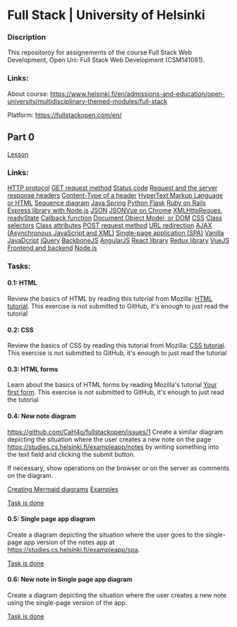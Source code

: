 # Full Stack | University of Helsinki

### Discription

This repositoroy for assignements of the course Full Stack Web Development, Open Uni: Full Stack Web Development (CSM141081).

### Links:

About course:
https://www.helsinki.fi/en/admissions-and-education/open-university/multidisciplinary-themed-modules/full-stack

Platform:
https://fullstackopen.com/en/

## Part 0

[Lesson](https://fullstackopen.com/en/part0/fundamentals_of_web_apps#exercises-0-1-0-6)

### Links:

[HTTP protocol](https://developer.mozilla.org/en-US/docs/Web/HTTP)
[GET request method](https://developer.mozilla.org/en-US/docs/Web/HTTP/Methods/GET)
[Status code](https://en.wikipedia.org/wiki/List_of_HTTP_status_codes)
[Request and the server response headers](https://en.wikipedia.org/wiki/List_of_HTTP_header_fields)
[Content-Type of a header](https://developer.mozilla.org/en-US/docs/Web/HTTP/Headers/Content-Type)
[HyperText Markup Language or HTML](https://en.wikipedia.org/wiki/HTML)
[Sequence diagram](https://fullstackopen.com/en/part0/fundamentals_of_web_apps#exercises-0-1-0-6)
[Java Spring](https://spring.io/projects/spring-framework)
[Python Flask](https://flask.palletsprojects.com/en/2.2.x/)
[Ruby on Rails](https://rubyonrails.org/)
[Express library with Node.js](https://expressjs.com/)
[JSON](https://en.wikipedia.org/wiki/JSON)
[JSONVue on Chrome](https://chrome.google.com/webstore/detail/jsonvue/chklaanhfefbnpoihckbnefhakgolnmc)
[XMLHttpReques, readyState](https://developer.mozilla.org/en-US/docs/Web/API/XMLHttpRequest/readyState)
[Callback function](https://developer.mozilla.org/en-US/docs/Glossary/Callback_function)
[Document Object Model, or DOM](https://en.wikipedia.org/wiki/Document_Object_Model)
[CSS](https://developer.mozilla.org/en-US/docs/Web/CSS)
[Class selectors](https://developer.mozilla.org/en-US/docs/Web/CSS/Class_selectors)
[Class attributes](https://developer.mozilla.org/en-US/docs/Web/HTML/Global_attributes/class)
[POST request method](https://developer.mozilla.org/en-US/docs/Web/HTTP/Methods/POST)
[URL redirection](https://en.wikipedia.org/wiki/URL_redirection)
[AJAX (Asynchronous JavaScript and XML)](<https://en.wikipedia.org/wiki/Ajax_(programming)>)
[Single-page application (SPA)](https://en.wikipedia.org/wiki/Single-page_application)
[Vanilla JavaDcript](https://www.freecodecamp.org/news/is-vanilla-javascript-worth-learning-absolutely-c2c67140ac34/)
[jQuery](https://jquery.com/)
[BackboneJS](https://backbonejs.org/)
[AngularJS](https://angularjs.org/)
[React library](https://react.dev/)
[Redux library](https://github.com/reduxjs/redux)
[VueJS](https://vuejs.org/)
[Frontend and backend](https://en.wikipedia.org/wiki/Frontend_and_backend)
[Node.js](https://nodejs.org/en)

### Tasks:

#### 0.1: HTML

Review the basics of HTML by reading this tutorial from Mozilla: [HTML tutorial](https://developer.mozilla.org/en-US/docs/Learn/Getting_started_with_the_web/HTML_basics).
This exercise is not submitted to GitHub, it's enough to just read the tutorial

#### 0.2: CSS

Review the basics of CSS by reading this tutorial from Mozilla: [CSS tutorial](https://developer.mozilla.org/en-US/docs/Learn/Getting_started_with_the_web/CSS_basics).
This exercise is not submitted to GitHub, it's enough to just read the tutorial

#### 0.3: HTML forms

Learn about the basics of HTML forms by reading Mozilla's tutorial [Your first form](https://developer.mozilla.org/en-US/docs/Learn/Forms/Your_first_form).
This exercise is not submitted to GitHub, it's enough to just read the tutorial

#### 0.4: New note diagram

https://github.com/CaH4o/fullstackopen/issues/1
Create a similar diagram depicting the situation where the user creates a new note on the page https://studies.cs.helsinki.fi/exampleapp/notes by writing something into the text field and clicking the submit button.

If necessary, show operations on the browser or on the server as comments on the diagram.

[Creating Mermaid diagrams](https://docs.github.com/en/get-started/writing-on-github/working-with-advanced-formatting/creating-diagrams)
[Examples](https://github.com/mermaid-js/mermaid#sequence-diagram-docs---live-editor)

[Task is done](https://github.com/CaH4o/fullstackopen/issues/1)

#### 0.5: Single page app diagram

Create a diagram depicting the situation where the user goes to the single-page app version of the notes app at https://studies.cs.helsinki.fi/exampleapp/spa.

[Task is done](https://github.com/CaH4o/fullstackopen/issues/2)

#### 0.6: New note in Single page app diagram

Create a diagram depicting the situation where the user creates a new note using the single-page version of the app.

[Task is done](https://github.com/CaH4o/fullstackopen/issues/3)
